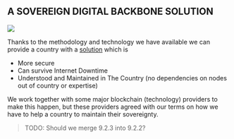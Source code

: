 ## A SOVEREIGN DIGITAL BACKBONE SOLUTION

![](img/OurLedgercfix.png)  


Thanks to the methodology and technology we have available we can provide a country with a [solution](/ourinternet/ourledger/ourledger.md) which is 

* More secure
* Can survive Internet Downtime
* Understood and Maintained in The Country (no dependencies on nodes out of country or expertise)

We work together with some major blockchain (technology) providers to make this happen, but these providers agreed with our terms on how we have to help a country to maintain their sovereignty.

> TODO: Should we merge 9.2.3 into 9.2.2?